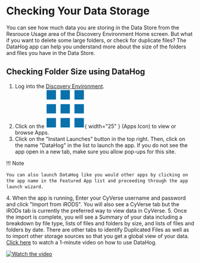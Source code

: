 # Checking Your Data Storage

You can see how much data you are storing in the Data Store from the Resrouce Usage area of the Discovery Environment Home screen. But what if you want to delete some large folders, or check for duplicate files? The DataHog app can help you understand more about the size of the folders and files you have in the Data Store.

## Checking Folder Size using DataHog

1. Log into the [Discovery Environment](https://de.cyverse.org/de/).
2. Click on the ![App_Icon](../assets/de/menu_items/appsIcon.png){ width="25" }  (Apps Icon) to view or browse Apps.
3. Click on the "Instant Launches" button in the top right. Then, click on the name "DataHog" in the list to launch the app. If you do not see the app open in a new tab, make sure you allow pop-ups for this site.

!!! Note

    You can also launch DataHog like you would other apps by clicking on the app name in the Featured App list and proceeding through the app launch wizard.

4\. When the app is running, Enter your CyVerse username and password and click "Import from iRODS". You will also see a CyVerse tab but the iRODs tab is currently the preferred way to view data in CyVerse.
5\. Once the import is complete, you will see a Summary of your data including a breakdown by file type, lists of files and folders by size, and lists of files and folders by date. There are other tabs to identify Duplicated Files as well as to import other storage sources so that you get a global view of your data. [Click here](https://www.youtube.com/watch?v=GQ5oMI5G9-I) to watch a 1-minute video on how to use DataHog.

<a href="http://www.youtube.com/watch?feature=player_embedded&v=GQ5oMI5G9-I" target="_blank">
 <img src="http://img.youtube.com/vi/GQ5oMI5G9-I/mqdefault.jpg" alt="Watch the video" width="200" border="0" />
</a>


